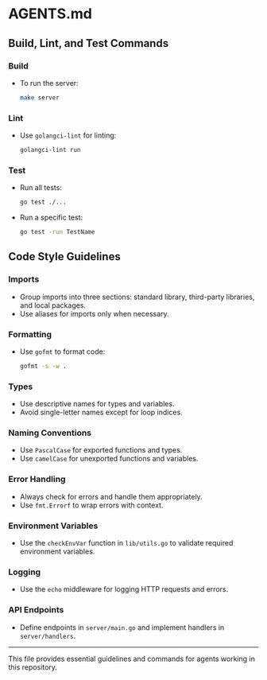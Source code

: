 # AGENTS.md

## Build, Lint, and Test Commands

### Build
- To run the server:
  ```bash
  make server
  ```

### Lint
- Use `golangci-lint` for linting:
  ```bash
  golangci-lint run
  ```

### Test
- Run all tests:
  ```bash
  go test ./...
  ```
- Run a specific test:
  ```bash
  go test -run TestName
  ```

## Code Style Guidelines

### Imports
- Group imports into three sections: standard library, third-party libraries, and local packages.
- Use aliases for imports only when necessary.

### Formatting
- Use `gofmt` to format code:
  ```bash
  gofmt -s -w .
  ```

### Types
- Use descriptive names for types and variables.
- Avoid single-letter names except for loop indices.

### Naming Conventions
- Use `PascalCase` for exported functions and types.
- Use `camelCase` for unexported functions and variables.

### Error Handling
- Always check for errors and handle them appropriately.
- Use `fmt.Errorf` to wrap errors with context.

### Environment Variables
- Use the `checkEnvVar` function in `lib/utils.go` to validate required environment variables.

### Logging
- Use the `echo` middleware for logging HTTP requests and errors.

### API Endpoints
- Define endpoints in `server/main.go` and implement handlers in `server/handlers`.

---

This file provides essential guidelines and commands for agents working in this repository.